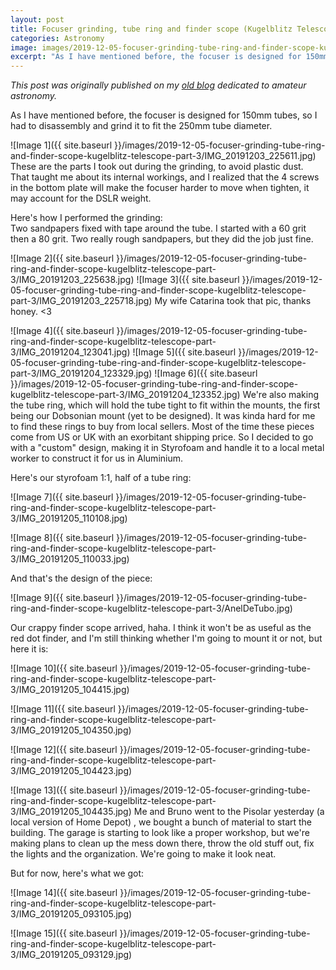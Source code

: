 ```yaml
---
layout: post
title: Focuser grinding, tube ring and finder scope (Kugelblitz Telescope. Pt. 3)
categories: Astronomy
image: images/2019-12-05-focuser-grinding-tube-ring-and-finder-scope-kugelblitz-telescope-part-3/IMG_20191203_225611.jpg
excerpt: "As I have mentioned before, the focuser is designed for 150mm tubes, so I had to disassembly and grind it to fit the 250mm tube diameter."
---
```


*This post was originally published on my [old blog](https://boredprogrammer.postach.io/post/focuser-grinding-tube-ring-and-finder-scope-kugelblitz-telescope-part-3) dedicated to amateur astronomy.*

As I have mentioned before, the focuser is designed for 150mm tubes, so I had to disassembly and grind it to fit the 250mm tube diameter.

![Image 1]({{ site.baseurl }}/images/2019-12-05-focuser-grinding-tube-ring-and-finder-scope-kugelblitz-telescope-part-3/IMG_20191203_225611.jpg)
These are the parts I took out during the grinding, to avoid plastic dust. That taught me about its internal workings, and I realized that the 4 screws in the bottom plate will make the focuser harder to move when tighten, it may account for the DSLR weight.

Here's how I performed the grinding:  
Two sandpapers fixed with tape around the tube. I started with a 60 grit then a 80 grit. Two really rough sandpapers, but they did the job just fine.

![Image 2]({{ site.baseurl }}/images/2019-12-05-focuser-grinding-tube-ring-and-finder-scope-kugelblitz-telescope-part-3/IMG_20191203_225638.jpg)
![Image 3]({{ site.baseurl }}/images/2019-12-05-focuser-grinding-tube-ring-and-finder-scope-kugelblitz-telescope-part-3/IMG_20191203_225718.jpg)
My wife Catarina took that pic, thanks honey. <3

![Image 4]({{ site.baseurl }}/images/2019-12-05-focuser-grinding-tube-ring-and-finder-scope-kugelblitz-telescope-part-3/IMG_20191204_123041.jpg)
![Image 5]({{ site.baseurl }}/images/2019-12-05-focuser-grinding-tube-ring-and-finder-scope-kugelblitz-telescope-part-3/IMG_20191204_123329.jpg)
![Image 6]({{ site.baseurl }}/images/2019-12-05-focuser-grinding-tube-ring-and-finder-scope-kugelblitz-telescope-part-3/IMG_20191204_123352.jpg)
We're also making the tube ring, which will hold the tube tight to fit within the mounts, the first being our Dobsonian mount (yet to be designed). It was kinda hard for me to find these rings to buy from local sellers. Most of the time these pieces come from US or UK with an exorbitant shipping price. So I decided to go with a "custom" design, making it in Styrofoam and handle it to a local metal worker to construct it for us in Aluminium.

Here's our styrofoam 1:1, half of a tube ring:

![Image 7]({{ site.baseurl }}/images/2019-12-05-focuser-grinding-tube-ring-and-finder-scope-kugelblitz-telescope-part-3/IMG_20191205_110108.jpg)

![Image 8]({{ site.baseurl }}/images/2019-12-05-focuser-grinding-tube-ring-and-finder-scope-kugelblitz-telescope-part-3/IMG_20191205_110033.jpg)

And that's the design of the piece:

![Image 9]({{ site.baseurl }}/images/2019-12-05-focuser-grinding-tube-ring-and-finder-scope-kugelblitz-telescope-part-3/AnelDeTubo.jpg)

Our crappy finder scope arrived, haha. I think it won't be as useful as the red dot finder, and I'm still thinking whether I'm going to mount it or not, but here it is:

![Image 10]({{ site.baseurl }}/images/2019-12-05-focuser-grinding-tube-ring-and-finder-scope-kugelblitz-telescope-part-3/IMG_20191205_104415.jpg)

![Image 11]({{ site.baseurl }}/images/2019-12-05-focuser-grinding-tube-ring-and-finder-scope-kugelblitz-telescope-part-3/IMG_20191205_104350.jpg)

![Image 12]({{ site.baseurl }}/images/2019-12-05-focuser-grinding-tube-ring-and-finder-scope-kugelblitz-telescope-part-3/IMG_20191205_104423.jpg)

![Image 13]({{ site.baseurl }}/images/2019-12-05-focuser-grinding-tube-ring-and-finder-scope-kugelblitz-telescope-part-3/IMG_20191205_104435.jpg)
Me and Bruno went to the Pisolar yesterday (a local version of Home Depot) , we bought a bunch of material to start the building. The garage is starting to look like a proper workshop, but we're making plans to clean up the mess down there, throw the old stuff out, fix the lights and the organization. We're going to make it look neat.

But for now, here's what we got:

![Image 14]({{ site.baseurl }}/images/2019-12-05-focuser-grinding-tube-ring-and-finder-scope-kugelblitz-telescope-part-3/IMG_20191205_093105.jpg)

![Image 15]({{ site.baseurl }}/images/2019-12-05-focuser-grinding-tube-ring-and-finder-scope-kugelblitz-telescope-part-3/IMG_20191205_093129.jpg)
